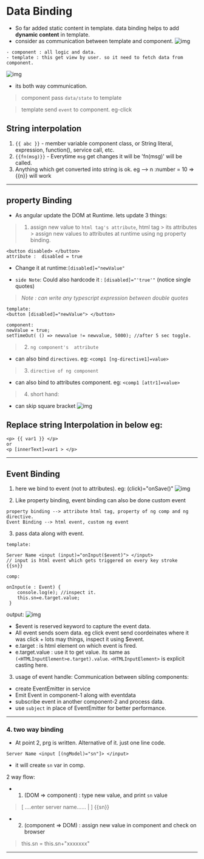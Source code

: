# Data Binding 
- So far added static content in template. data binding helps to add **dynamic content** in template.
- consider as communication between template and component.
![img](https://github.com/lekhrajdinkar/NG6/blob/master/notes/assets/basic/11.JPG)

```
- component : all logic and data.
- template : this get view by user. so it need to fetch data from component.
```
![img](https://github.com/lekhrajdinkar/NG6/blob/master/notes/assets/basic/5.JPG)
- its both way communication.
> component pass `data/state` to template

> template send `event` to component. eg-click

## String interpolation
1. `{{ abc }}` - member variable component class, or String literal, expression, function(), service call, etc. 
2. `{{fn(msg)}}` - Everytime `msg` get changes it will be 'fn(msg)' will be called.
3. Anything which get converted into string is ok. eg --> n :number = 10 => {{n}} will work

***
## property Binding
- As angular update the DOM at Runtime. lets update 3 things: 
> 1. assign new value to `html tag's attribute`, 
html tag > its attributes > assign new values to attributes at runtime using ng property binding. 
```
<button disabled> </button>
attribute :  disabled = true
```
- Change it at runtime:`[disabled]="newValue"` 

- `side Note`: Could also hardcode it : `[disabled]="'true'"`  (notice single quotes)
> _Note : can write any typescript expression between double quotes_
```
template:
<button [disabled]="newValue"> </button>

component:
newValue = true;
setTimeOut( () => newvalue != newvalue, 5000); //after 5 sec toggle.
```
> 2. `ng component's  attribute`
- can also bind `directives`. eg: `<comp1 [ng-directive1]=value>`

> 3. `directive of ng component`
- can also bind to attributes component. eg: `<comp1 [attr1]=value>`

> 4. short hand:
- can skip square bracket
![img](https://github.com/lekhrajdinkar/NG6/blob/master/notes/assets/basic/comp/01.jpg)

## Replace string Interpolation in below eg:
```
<p> {{ var1 }} </p>
or
<p [innerText]=var1 > </p> 
```

***
## Event Binding

1.  here we bind to event (not to attributes). eg: (click)="onSave()"
![img](https://github.com/lekhrajdinkar/NG6/blob/master/notes/assets/basic/6.JPG)

2. Like property binding, event binding can also be done custom event
```
property binding --> attribute html tag, property of ng comp and ng directive.
Event Binding --> html event, custom ng event
```

3.  pass data along with event.
```
template:

Server Name <input (input)="onInput($event)"> </input>
// input is html event which gets triggered on every key stroke
{{sn}}

comp:

onInput(e : Event) {
    console.log(e); //inspect it.
    this.sn=e.target.value;
 }

```
output: 
![img](https://github.com/lekhrajdinkar/NG6/blob/master/notes/assets/basic/7.JPG)

- $event is reserved keyword to capture the event data.
- All event sends soem data. eg click event send coordeinates where it was click + lots may things, inspect it using $event. 
- e.target : is html element on which event is fired.
- e.target.value : use it to get value. its same as `(<HTMLInputElement>e.target).value`. `<HTMLInputElement>` is explicit casting here.

3. usage of event handle: Communication between sibling components:
- create EventEmitter in service
- Emit Event in component-1 along with eventdata
- subscribe event in another component-2 and process data.
- use `subject` in place of EventEmitter for better performance.
***

### 4. two way binding
- At point 2, prg is written. Alternative of it. just one line code.
```
Server Name <input [(ngModel)="sn"]> </input>
```
- it will create `sn` var in comp.

2 way flow:
- 1. (DOM => component) : type new value, and print `sn` value 
> [ ....enter server name...... |  ] {{sn}}

- 2. (component => DOM) : assign new value in component and check on browser 
> this.sn = this.sn+"xxxxxxx" 
***
